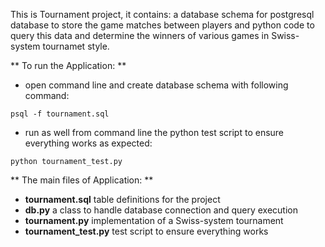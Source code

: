 This is Tournament project, it contains: a database schema for postgresql database to store the game matches between players and python code to query this data and determine the winners of various games in Swiss-system tournamet style.

** To run the Application: **
- open command line and create database schema with following command:
```
psql -f tournament.sql  
```
- run as well from command line the python test script to ensure everything works as expected:
```
python tournament_test.py  
```

** The main files of Application: **  
- __tournament.sql__ table definitions for the project
- __db.py__  a class to handle database connection and query execution
- __tournament.py__ implementation of a Swiss-system tournament
- __tournament_test.py__ test script to ensure everything works
